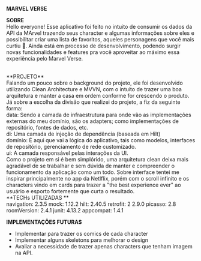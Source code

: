 **MARVEL VERSE**


**SOBRE**
<br/>
Hello everyone! Esse aplicativo foi feito no intuito de consumir os dados da API da MArvel trazendo seus character e algumas informações sobre eles e possibilitar criar uma lista de favoritos, aqueles personagens que você mais curtiu 💙. Ainda está em processo de desenvolvimento, podendo surgir novas funcionalidades e features pra você aproveitar ao máximo essa experiência pelo Marvel Verse.

<br/>
**PROJETO**
<br/>
Falando um pouco sobre o background do projeto, ele foi desenvolvido utilizando Clean Architecture e MVVN, com o intuito de trazer uma boa arquitetura e manter a casa em ordem conforme for crescendo o produto. 
Já sobre a escolha da divisão que realizei do projeto, a fiz da seguinte forma:
<br/>
data: Sendo a camada de infraestrutura para onde vão as implementações externas do meu domínio, são os adapters; como implementações de repositório, fontes de dados, etc.
<br/>
di: Uma camada de injeção de dependência (baseada em Hilt)
<br/>
domínio: É aqui que vai a lógica do aplicativo, tais como modelos, interfaces de repositório, gerenciamento de rede customizado.
<br/>
ui: A camada responsável pelas interações da UI.
<br/>
Como o projeto em si é bem simplórido, uma arquitetura clean deixa mais agradável de se trabalhar e sem dúvida de manter e compreender o funcionamento da aplicação como um todo.
Sobre interface tentei me inspirar principalmente no app da Netlflix, porém com o scroll infinito e os characters vindo em cards para trazer a "the best experience ever" ao usuário e esporto fortemente que curta o resultado.

<br/>
**TECHs UTILIZADAS **
<br/>
navigation:  2.3.5
mock:        1.12.2
hilt:        2.40.5
retrofit:    2 2.9.0
picasso:     2.8
roomVersion: 2.4.1
junit:       4.13.2
appcompat:   1.4.1
<br/>

**IMPLEMENTAÇÕES FUTURAS**
- Implementar para trazer os comics de cada character
- Implementar alguns skeletons para melhorar o design 
- Avaliar a necessidade de trazer apenas characters que tenham imagem na API.
